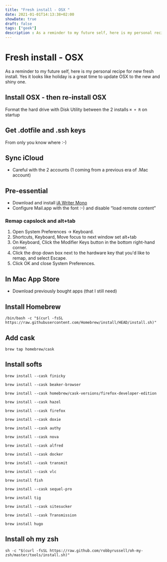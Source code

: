 ```yaml
---
title: "Fresh install - OSX "
date: 2021-01-01T14:13:38+02:00
showDate: true
draft: false
tags: ["geek"]
description : As a reminder to my future self, here is my personal recipe for new fresh install
---
```



# Fresh install - OSX 

As a reminder to my future self, here is my personal recipe for new fresh install. Yes it looks like holiday is a great time to update OSX to the new and shiny one.

## Install OSX - then re-install OSX
Format the hard drive with Disk Utility between the 2 installs
`⌘ + R` on startup

## Get .dotfile and .ssh keys
From only you know where :-)

## Sync iCloud 
- Careful with the 2 accounts (1 coming from a previous era of .Mac account)

## Pre-essential 
- Download and install [iA Writer Mono](https://github.com/iaolo/iA-Fonts/tree/master/iA%20Writer%20Mono)
- Configure Mail.app with the font :-) and disable “load remote content”

### Remap capslock and alt+tab

1. Open System Preferences → Keyboard.
2. Shortcuts, Keyboard, Move focus to next window set alt+tab
2. On Keyboard, Click the Modifier Keys button in the bottom right-hand corner.
3. Click the drop down box next to the hardware key that you'd like to remap, and select Escape.
4. Click OK and close System Preferences.

## In Mac App Store
- Download previously bought apps (that I still need)

## Install Homebrew
`/bin/bash -c "$(curl -fsSL https://raw.githubusercontent.com/Homebrew/install/HEAD/install.sh)"`

## Add cask
`brew tap homebrew/cask`

## Install softs
`brew install --cask finicky`

`brew install --cask beaker-browser`

`brew install --cask homebrew/cask-versions/firefox-developer-edition`

`brew install --cask hazel`

`brew install --cask firefox`

`brew install --cask doxie`

`brew install --cask authy`

`brew install --cask nova`

`brew install --cask alfred`

`brew install --cask docker`

`brew install --cask transmit`

`brew install --cask vlc`

`brew install fish`

`brew install --cask sequel-pro`

`brew install tig`

`brew install --cask sitesucker`

`brew install --cask Transmission`

`brew install hugo`


## Install oh my zsh
`sh -c "$(curl -fsSL https://raw.github.com/robbyrussell/oh-my-zsh/master/tools/install.sh)"`


